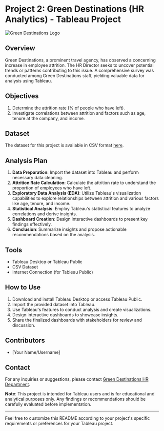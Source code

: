 # Project 2: Green Destinations (HR Analytics) - Tableau Project

![Green Destinations Logo](https://databudd.com/s/greendestination-logo.png)

## Overview
Green Destinations, a prominent travel agency, has observed a concerning increase in employee attrition. The HR Director seeks to uncover potential trends or patterns contributing to this issue. A comprehensive survey was conducted among Green Destinations staff, yielding valuable data for analysis using Tableau.

## Objectives
1. Determine the attrition rate (% of people who have left).
2. Investigate correlations between attrition and factors such as age, tenure at the company, and income.

## Dataset
The dataset for this project is available in CSV format [here](https://databudd.com/s/greendestination.csv).

## Analysis Plan
1. **Data Preparation**: Import the dataset into Tableau and perform necessary data cleaning.
2. **Attrition Rate Calculation**: Calculate the attrition rate to understand the proportion of employees who have left.
3. **Exploratory Data Analysis (EDA)**: Utilize Tableau's visualization capabilities to explore relationships between attrition and various factors like age, tenure, and income.
4. **Statistical Analysis**: Employ Tableau's statistical features to analyze correlations and derive insights.
5. **Dashboard Creation**: Design interactive dashboards to present key findings effectively.
6. **Conclusion**: Summarize insights and propose actionable recommendations based on the analysis.

## Tools
- Tableau Desktop or Tableau Public
- CSV Dataset
- Internet Connection (for Tableau Public)

## How to Use
1. Download and install Tableau Desktop or access Tableau Public.
2. Import the provided dataset into Tableau.
3. Use Tableau's features to conduct analysis and create visualizations.
4. Design interactive dashboards to showcase insights.
5. Share the finalized dashboards with stakeholders for review and discussion.

## Contributors
- [Your Name/Username]

## Contact
For any inquiries or suggestions, please contact [Green Destinations HR Department](mailto:hr@greendestinations.com).

**Note**: This project is intended for Tableau users and is for educational and analytical purposes only. Any findings or recommendations should be carefully evaluated before implementation.

---

Feel free to customize this README according to your project's specific requirements or preferences for your Tableau project.
